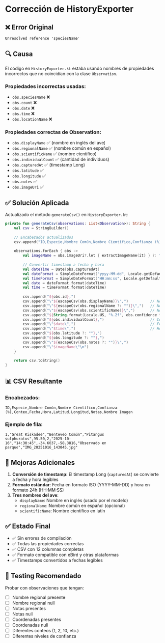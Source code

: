 # Corrección de HistoryExporter

## ❌ Error Original

```
Unresolved reference 'speciesName'
```

## 🔍 Causa

El código en `HistoryExporter.kt` estaba usando nombres de propiedades incorrectos que no coincidían con la clase `Observation`.

### Propiedades incorrectas usadas:
- `obs.speciesName` ❌
- `obs.count` ❌
- `obs.date` ❌
- `obs.time` ❌
- `obs.locationName` ❌

### Propiedades correctas de Observation:
- `obs.displayName` ✅ (nombre en inglés del ave)
- `obs.regionalName` ✅ (nombre común en español)
- `obs.scientificName` ✅ (nombre científico)
- `obs.individualCount` ✅ (cantidad de individuos)
- `obs.capturedAt` ✅ (timestamp Long)
- `obs.latitude` ✅
- `obs.longitude` ✅
- `obs.notes` ✅
- `obs.imageUri` ✅

## ✅ Solución Aplicada

Actualizado el método `generateCsv()` en `HistoryExporter.kt`:

```kotlin
private fun generateCsv(observations: List<Observation>): String {
    val csv = StringBuilder()
    
    // Encabezados actualizados
    csv.append("ID,Especie,Nombre Común,Nombre Científico,Confianza (%),Conteo,Fecha,Hora,Latitud,Longitud,Notas,Nombre Imagen\n")
    
    observations.forEach { obs ->
        val imageName = obs.imageUri?.let { extractImageName(it) } ?: "sin_imagen"
        
        // Convertir timestamp a fecha y hora
        val dateTime = Date(obs.capturedAt)
        val dateFormat = SimpleDateFormat("yyyy-MM-dd", Locale.getDefault())
        val timeFormat = SimpleDateFormat("HH:mm:ss", Locale.getDefault())
        val date = dateFormat.format(dateTime)
        val time = timeFormat.format(dateTime)
        
        csv.append("${obs.id},")
        csv.append("\"${escapeCsv(obs.displayName)}\",")          // Nombre en inglés
        csv.append("\"${escapeCsv(obs.regionalName ?: "")}\",")   // Nombre común español
        csv.append("\"${escapeCsv(obs.scientificName)}\",")       // Nombre científico
        csv.append("${String.format(Locale.US, "%.2f", obs.confidence * 100)},")
        csv.append("${obs.individualCount},")                     // Conteo
        csv.append("\"$date\",")                                  // Fecha formateada
        csv.append("\"$time\",")                                  // Hora formateada
        csv.append("${obs.latitude ?: ""},")
        csv.append("${obs.longitude ?: ""},")
        csv.append("\"${escapeCsv(obs.notes ?: "")}\",")
        csv.append("\"$imageName\"\n")
    }
    
    return csv.toString()
}
```

## 📊 CSV Resultante

### Encabezados:
```
ID,Especie,Nombre Común,Nombre Científico,Confianza (%),Conteo,Fecha,Hora,Latitud,Longitud,Notas,Nombre Imagen
```

### Ejemplo de fila:
```
1,"Great Kiskadee","Benteveo Común","Pitangus sulphuratus",95.50,2,"2025-10-16","14:30:45",-34.6037,-58.3816,"Observado en parque","IMG_20251016_143045.jpg"
```

## 🎯 Mejoras Adicionales

1. **Conversión de timestamp**: El timestamp Long (`capturedAt`) se convierte a fecha y hora legibles
2. **Formato estándar**: Fecha en formato ISO (YYYY-MM-DD) y hora en formato 24h (HH:MM:SS)
3. **Tres nombres del ave**:
   - `displayName`: Nombre en inglés (usado por el modelo)
   - `regionalName`: Nombre común en español (opcional)
   - `scientificName`: Nombre científico en latín

## ✅ Estado Final

- ✅ Sin errores de compilación
- ✅ Todas las propiedades correctas
- ✅ CSV con 12 columnas completas
- ✅ Formato compatible con eBird y otras plataformas
- ✅ Timestamps convertidos a fechas legibles

## 🧪 Testing Recomendado

Probar con observaciones que tengan:
- [ ] Nombre regional presente
- [ ] Nombre regional null
- [ ] Notas presentes
- [ ] Notas null
- [ ] Coordenadas presentes
- [ ] Coordenadas null
- [ ] Diferentes conteos (1, 2, 10, etc.)
- [ ] Diferentes niveles de confianza
